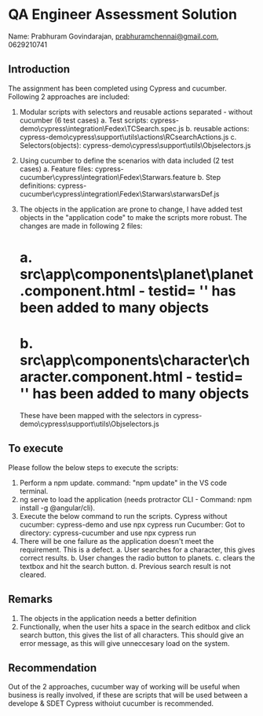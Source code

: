# QA Engineer Assessment Solution
Name: Prabhuram Govindarajan, prabhuramchennai@gmail.com, 0629210741

## Introduction
The assignment has been completed using Cypress and cucumber. Following 2 approaches are included:
1. Modular scripts with selectors and reusable actions separated - without cucumber (6 test cases)
    a. Test scripts: cypress-demo\cypress\integration\Fedex\TCSearch.spec.js
    b. reusable actions: cypress-demo\cypress\support\utils\actions\RCsearchActions.js
    c. Selectors(objects): cypress-demo\cypress\support\utils\Objselectors.js
2. Using cucumber to define the scenarios with data included (2 test cases)
    a. Feature files: cypress-cucumber\cypress\integration\Fedex\Starwars.feature
    b. Step definitions: cypress-cucumber\cypress\integration\Fedex\Starwars\starwarsDef.js

3. The objects in the application are prone to change, I have added test objects in the "application code" to make the scripts more robust. The changes are made in following 2 files:
    # a. src\app\components\planet\planet.component.html - testid= '' has been added to many objects
    # b. src\app\components\character\character.component.html - testid= '' has been added to many objects
    These have been mapped with the selectors in cypress-demo\cypress\support\utils\Objselectors.js

## To execute
Please follow the below steps to execute the scripts:
1. Perform a npm update. command: "npm update" in the VS code terminal.
2. ng serve to load the application (needs protractor CLI - Command: npm install -g @angular/cli).
3. Execute the below command to run the scripts.
    Cypress without cucumber: cypress-demo and use npx cypress run
    Cucumber: Got to directory: cypress-cucumber and use npx cypress run 
4. There will be one failure as the application doesn't meet the requirement. This is a defect.
    a. User searches for a character, this gives correct results.
    b. User changes the radio button to planets.
    c. clears the textbox and hit the search button.
    d. Previous search result is not cleared.


## Remarks 
1. The objects in the application needs a better definition
2. Functionally, when the user hits a space in the search editbox and click search button, this gives the list of all characters. This should give an error message, as this will give unneccesary load on the system.

## Recommendation
Out of the 2 approaches, cucumber way of working will be useful when business is really involved, if these are scripts that will be used between a develope & SDET Cypress withoiut cucumber is recommended.